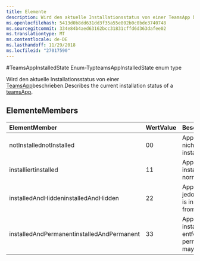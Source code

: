 ```yaml
---
title: Elemente
description: Wird den aktuelle Installationsstatus von einer TeamsApp beschrieben.
ms.openlocfilehash: 5413d0b8dd631dd3f35a55e802b0c0bde3740748
ms.sourcegitcommit: 334e84b4aed63162bcc31831cffd6d363dafee02
ms.translationtype: MT
ms.contentlocale: de-DE
ms.lasthandoff: 11/29/2018
ms.locfileid: "27017590"
---
```

#<a name="teamsappinstalledstate-enum-type"></a><span data-ttu-id="1e353-103">TeamsAppInstalledState Enum-Typ</span><span class="sxs-lookup"><span data-stu-id="1e353-103">teamsAppInstalledState enum type</span></span>



<span data-ttu-id="1e353-104">Wird den aktuelle Installationsstatus von einer [TeamsApp](teamsapp.md)beschrieben.</span><span class="sxs-lookup"><span data-stu-id="1e353-104">Describes the current installation status of a [teamsApp](teamsapp.md).</span></span>

## <a name="members"></a><span data-ttu-id="1e353-105">Elemente</span><span class="sxs-lookup"><span data-stu-id="1e353-105">Members</span></span>

| <span data-ttu-id="1e353-106">Element</span><span class="sxs-lookup"><span data-stu-id="1e353-106">Member</span></span> | <span data-ttu-id="1e353-107">Wert</span><span class="sxs-lookup"><span data-stu-id="1e353-107">Value</span></span>| <span data-ttu-id="1e353-108">Beschreibung</span><span class="sxs-lookup"><span data-stu-id="1e353-108">Description</span></span> |
|:---------------|:--------|:----------|
|<span data-ttu-id="1e353-109">notInstalled</span><span class="sxs-lookup"><span data-stu-id="1e353-109">notInstalled</span></span>|<span data-ttu-id="1e353-110">0</span><span class="sxs-lookup"><span data-stu-id="1e353-110">0</span></span>|<span data-ttu-id="1e353-111">App wird an das Team nicht installiert.</span><span class="sxs-lookup"><span data-stu-id="1e353-111">App is not installed to team.</span></span>|
|<span data-ttu-id="1e353-112">installiert</span><span class="sxs-lookup"><span data-stu-id="1e353-112">installed</span></span>|<span data-ttu-id="1e353-113">1</span><span class="sxs-lookup"><span data-stu-id="1e353-113">1</span></span>|<span data-ttu-id="1e353-114">App wird normalerweise installiert.</span><span class="sxs-lookup"><span data-stu-id="1e353-114">App is installed normally.</span></span>|
|<span data-ttu-id="1e353-115">installedAndHidden</span><span class="sxs-lookup"><span data-stu-id="1e353-115">installedAndHidden</span></span>|<span data-ttu-id="1e353-116">2</span><span class="sxs-lookup"><span data-stu-id="1e353-116">2</span></span>|<span data-ttu-id="1e353-117">App wird installiert, jedoch ausgeblendet.</span><span class="sxs-lookup"><span data-stu-id="1e353-117">App is installed but hidden from view.</span></span>|
|<span data-ttu-id="1e353-118">installedAndPermanent</span><span class="sxs-lookup"><span data-stu-id="1e353-118">installedAndPermanent</span></span>|<span data-ttu-id="1e353-119">3</span><span class="sxs-lookup"><span data-stu-id="1e353-119">3</span></span>|<span data-ttu-id="1e353-120">App wird dauerhaft installiert und kann nicht entfernt werden.</span><span class="sxs-lookup"><span data-stu-id="1e353-120">App is permanently installed and may not be removed.</span></span>|
